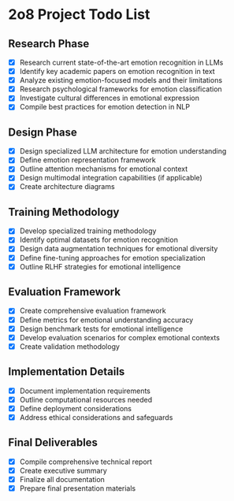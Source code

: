 # 2o8 Project Todo List

## Research Phase
- [x] Research current state-of-the-art emotion recognition in LLMs
- [x] Identify key academic papers on emotion recognition in text
- [x] Analyze existing emotion-focused models and their limitations
- [x] Research psychological frameworks for emotion classification
- [x] Investigate cultural differences in emotional expression
- [x] Compile best practices for emotion detection in NLP

## Design Phase
- [x] Design specialized LLM architecture for emotion understanding
- [x] Define emotion representation framework
- [x] Outline attention mechanisms for emotional context
- [x] Design multimodal integration capabilities (if applicable)
- [x] Create architecture diagrams

## Training Methodology
- [x] Develop specialized training methodology
- [x] Identify optimal datasets for emotion recognition
- [x] Design data augmentation techniques for emotional diversity
- [x] Define fine-tuning approaches for emotion specialization
- [x] Outline RLHF strategies for emotional intelligence

## Evaluation Framework
- [x] Create comprehensive evaluation framework
- [x] Define metrics for emotional understanding accuracy
- [x] Design benchmark tests for emotional intelligence
- [x] Develop evaluation scenarios for complex emotional contexts
- [x] Create validation methodology

## Implementation Details
- [x] Document implementation requirements
- [x] Outline computational resources needed
- [x] Define deployment considerations
- [x] Address ethical considerations and safeguards

## Final Deliverables
- [x] Compile comprehensive technical report
- [x] Create executive summary
- [x] Finalize all documentation
- [x] Prepare final presentation materials
